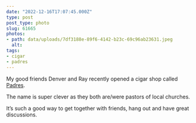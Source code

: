 ```yaml
---
date: "2022-12-16T17:07:45.000Z"
type: post 
post_type: photo
slug: 61665
photos: 
- path: data/uploads/7df3188e-89f6-4142-b23c-69c96ab23631.jpeg
  alt: 
tags: 
- cigar
- padres
---
```

My good friends Denver and Ray recently opened a cigar shop called [Padres](https://www.instagram.com/padrescigars/). 

The name is super clever as they both are/were pastors of local churches. 

It’s such a good way to get together with friends, hang out and have great discussions. 
